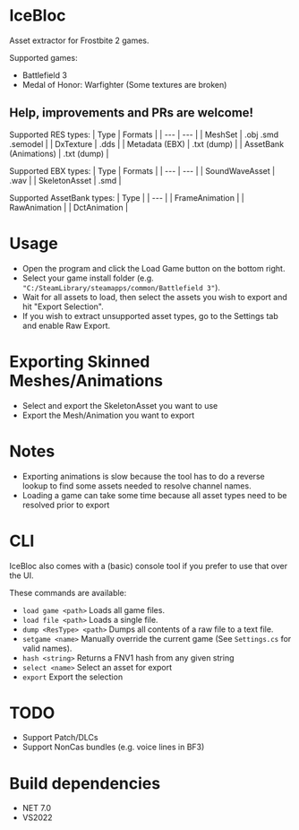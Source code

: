 # IceBloc
Asset extractor for Frostbite 2 games.

Supported games:
- Battlefield 3
- Medal of Honor: Warfighter (Some textures are broken)

## Help, improvements and PRs are welcome!

Supported RES types:
| Type | Formats |
| --- | --- |
| MeshSet | .obj .smd .semodel |
| DxTexture | .dds |
| Metadata (EBX) | .txt (dump) |
| AssetBank (Animations) | .txt (dump) |

Supported EBX types:
| Type | Formats |
| --- | --- |
| SoundWaveAsset | .wav |
| SkeletonAsset | .smd |

Supported AssetBank types:
| Type |
| --- |
| FrameAnimation |
| RawAnimation | 
| DctAnimation | 

# Usage
- Open the program and click the Load Game button on the bottom right.
- Select your game install folder (e.g. ``"C:/SteamLibrary/steamapps/common/Battlefield 3"``).
- Wait for all assets to load, then select the assets you wish to export and hit "Export Selection".
- If you wish to extract unsupported asset types, go to the Settings tab and enable Raw Export.

# Exporting Skinned Meshes/Animations
- Select and export the SkeletonAsset you want to use
- Export the Mesh/Animation you want to export

# Notes
- Exporting animations is slow because the tool has to do a reverse lookup to find some assets needed to resolve channel names.
- Loading a game can take some time because all asset types need to be resolved prior to export

# CLI
IceBloc also comes with a (basic) console tool if you prefer to use that over the UI.

These commands are available:
- ``load game <path>`` Loads all game files.
- ``load file <path>`` Loads a single file.
- ``dump <ResType> <path>`` Dumps all contents of a raw file to a text file.
- ``setgame <name>`` Manually override the current game (See ``Settings.cs`` for valid names).
- ``hash <string>`` Returns a FNV1 hash from any given string
- ``select <name>`` Select an asset for export
- ``export`` Export the selection

# TODO
- Support Patch/DLCs
- Support NonCas bundles (e.g. voice lines in BF3)

# Build dependencies
- NET 7.0
- VS2022
